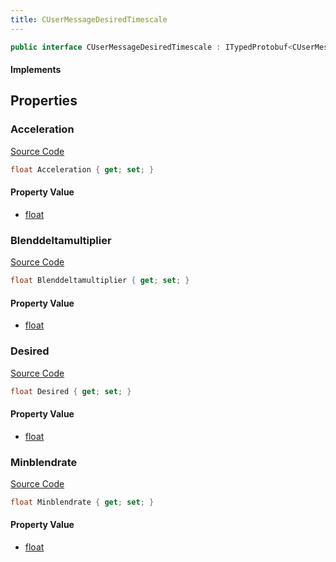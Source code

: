 ```yaml
---
title: CUserMessageDesiredTimescale
---
```


```csharp
public interface CUserMessageDesiredTimescale : ITypedProtobuf<CUserMessageDesiredTimescale>, INativeHandle, INetMessage<CUserMessageDesiredTimescale>, IDisposable
```

#### Implements

## Properties

### Acceleration

[Source Code](https://github.com/swiftly-solution/swiftlys2/blob/beta/managed/src/SwiftlyS2.Generated/Protobufs/Interfaces/CUserMessageDesiredTimescale.cs#L21)

```csharp
float Acceleration { get; set; }
```

#### Property Value

- [float](https://learn.microsoft.com/dotnet/api/system.single)

### Blenddeltamultiplier

[Source Code](https://github.com/swiftly-solution/swiftlys2/blob/beta/managed/src/SwiftlyS2.Generated/Protobufs/Interfaces/CUserMessageDesiredTimescale.cs#L27)

```csharp
float Blenddeltamultiplier { get; set; }
```

#### Property Value

- [float](https://learn.microsoft.com/dotnet/api/system.single)

### Desired

[Source Code](https://github.com/swiftly-solution/swiftlys2/blob/beta/managed/src/SwiftlyS2.Generated/Protobufs/Interfaces/CUserMessageDesiredTimescale.cs#L18)

```csharp
float Desired { get; set; }
```

#### Property Value

- [float](https://learn.microsoft.com/dotnet/api/system.single)

### Minblendrate

[Source Code](https://github.com/swiftly-solution/swiftlys2/blob/beta/managed/src/SwiftlyS2.Generated/Protobufs/Interfaces/CUserMessageDesiredTimescale.cs#L24)

```csharp
float Minblendrate { get; set; }
```

#### Property Value

- [float](https://learn.microsoft.com/dotnet/api/system.single)

